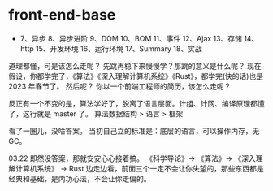 # front-end-base

- 7、异步
  8、异步进阶
  9、DOM
  10、BOM
  11、事件
  12、Ajax
  13、存储
  14、http
  15、开发环境
  16、运行环境
  17、Summary
  18、实战

道理都懂，可是该怎么走呢？ 先跳再稳下来慢慢学？那跳的意义是什么呢？
现在假设，你都学完了，《算法》《深入理解计算机系统》《Rust》，都学完(快的话)也是 2023 年春节了。
然后呢？ 你以一个前端工程师的简历，该怎么走呢？

反正有一个不变的是，算法学好了，脱离了语言层面。计组、计网、编译原理都懂了，这行就是 master 了。
算法数据结构 > 语言 > 框架

看了一圈儿，没啥答案。
当初自己立的标准是：底层的语言，可以操作内存，无 GC。

03.22
即然没答案，那就安安心心接着搞。
《科学导论》-> 《算法》-> 《深入理解计算机系统》 -> Rust
边走边看，前面三个一定不会让你失望的，那些东西都是经典和基础，是内功心法，不会让你走偏的。

